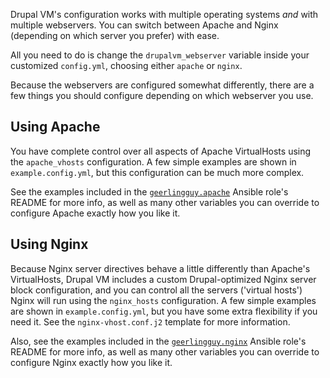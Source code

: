 Drupal VM's configuration works with multiple operating systems _and_ with multiple webservers. You can switch between Apache and Nginx (depending on which server you prefer) with ease.

All you need to do is change the `drupalvm_webserver` variable inside your customized `config.yml`, choosing either `apache` or `nginx`.

Because the webservers are configured somewhat differently, there are a few things you should configure depending on which webserver you use.

## Using Apache

You have complete control over all aspects of Apache VirtualHosts using the `apache_vhosts` configuration. A few simple examples are shown in `example.config.yml`, but this configuration can be much more complex.

See the examples included in the [`geerlingguy.apache`](https://github.com/geerlingguy/ansible-role-apache) Ansible role's README for more info, as well as many other variables you can override to configure Apache exactly how you like it.

## Using Nginx

Because Nginx server directives behave a little differently than Apache's VirtualHosts, Drupal VM includes a custom Drupal-optimized Nginx server block configuration, and you can control all the servers ('virtual hosts') Nginx will run using the `nginx_hosts` configuration. A few simple examples are shown in `example.config.yml`, but you have some extra flexibility if you need it. See the `nginx-vhost.conf.j2` template for more information.

Also, see the examples included in the [`geerlingguy.nginx`](https://github.com/geerlingguy/ansible-role-nginx) Ansible role's README for more info, as well as many other variables you can override to configure Nginx exactly how you like it.
